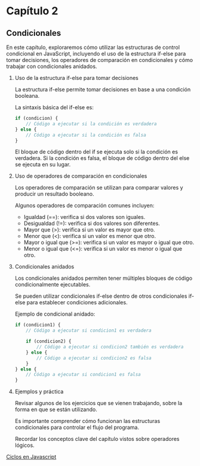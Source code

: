 # Capítulo 2

## Condicionales

En este capítulo, exploraremos cómo utilizar las estructuras de control condicional en JavaScript, incluyendo el uso de la estructura if-else para tomar decisiones, los operadores de comparación en condicionales y cómo trabajar con condicionales anidados.

1. Uso de la estructura if-else para tomar decisiones

    La estructura if-else permite tomar decisiones en base a una condición booleana.

    La sintaxis básica del if-else es:

    ```javascript
    if (condicion) {
        // Código a ejecutar si la condición es verdadera
    } else {
        // Código a ejecutar si la condición es falsa
    }
    ```

    El bloque de código dentro del if se ejecuta solo si la condición es verdadera. Si la condición es falsa, el bloque de código dentro del else se ejecuta en su lugar.

2. Uso de operadores de comparación en condicionales

    Los operadores de comparación se utilizan para comparar valores y producir un resultado booleano.

    Algunos operadores de comparación comunes incluyen:
    - Igualdad (==): verifica si dos valores son iguales.
    - Desigualdad (!=): verifica si dos valores son diferentes.
    - Mayor que (>): verifica si un valor es mayor que otro.
    - Menor que (<): verifica si un valor es menor que otro.
    - Mayor o igual que (>=): verifica si un valor es mayor o igual que otro.
    - Menor o igual que (<=): verifica si un valor es menor o igual que otro.

3. Condicionales anidados

    Los condicionales anidados permiten tener múltiples bloques de código condicionalmente ejecutables.

    Se pueden utilizar condicionales if-else dentro de otros condicionales if-else para establecer condiciones adicionales.

    Ejemplo de condicional anidado:

    ```javascript
    if (condicion1) {
        // Código a ejecutar si condicion1 es verdadera

        if (condicion2) {
            // Código a ejecutar si condicion2 también es verdadera
        } else {
            // Código a ejecutar si condicion2 es falsa
        }
    } else {
        // Código a ejecutar si condicion1 es falsa
    }
    ```

4. Ejemplos y práctica

    Revisar algunos de los ejercicios que se vienen trabajando, sobre la forma en que se están utilizando.

    Es importante comprender cómo funcionan las estructuras condicionales para controlar el flujo del programa.

    Recordar los conceptos clave del capítulo vistos sobre operadores lógicos.

[Ciclos en Javascript](./4-ciclos.md)
